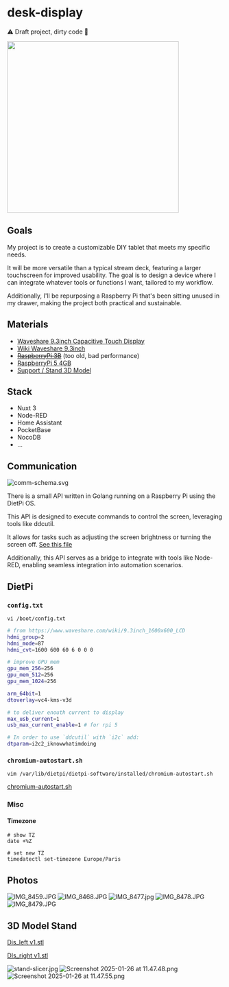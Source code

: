 # desk-display

⚠️ Draft project, dirty code 🫢

<img src="https://m.media-amazon.com/images/I/615R1XOqbkL._AC_SL1500_.jpg" height="400px">

## Goals

My project is to create a customizable DIY tablet that meets my specific needs. 

It will be more versatile than a typical stream deck, featuring a larger touchscreen for improved usability. The goal is to design a device where I can integrate whatever tools or functions I want, tailored to my workflow.

Additionally, I'll be repurposing a Raspberry Pi that's been sitting unused in my drawer, making the project both practical and sustainable.

## Materials

- [Waveshare 9.3inch Capacitive Touch Display](https://www.waveshare.com/product/raspberry-pi/displays/lcd-oled/9.3inch-1600x600-lcd.htm)
- [Wiki Waveshare 9.3inch](https://www.waveshare.com/wiki/9.3inch_1600x600_LCD#Resource)
- ~~[RaspberryPi 3B](https://www.raspberrypi.com/products/raspberry-pi-3-model-b/)~~ (too old, bad performance)
- [RaspberryPi 5 4GB](https://www.raspberrypi.com/products/raspberry-pi-5/)
- [Support / Stand 3D Model](https://www.thingiverse.com/thing:6439195)


## Stack

- Nuxt 3
- Node-RED
- Home Assistant
- PocketBase
- NocoDB
- ...

## Communication

![comm-schema.svg](docs/comm-schema.svg)

There is a small API written in Golang running on a Raspberry Pi using the DietPi OS.

This API is designed to execute commands to control the screen, leveraging tools like ddcutil.

It allows for tasks such as adjusting the screen brightness or turning the screen off. [See this file](docs/ddcutil.md)

Additionally, this API serves as a bridge to integrate with tools like Node-RED, enabling seamless integration into automation scenarios.

## DietPi

### `config.txt`

```shell
vi /boot/config.txt
```

```sh
# from https://www.waveshare.com/wiki/9.3inch_1600x600_LCD
hdmi_group=2
hdmi_mode=87
hdmi_cvt=1600 600 60 6 0 0 0

# improve GPU mem
gpu_mem_256=256
gpu_mem_512=256
gpu_mem_1024=256

arm_64bit=1
dtoverlay=vc4-kms-v3d

# to deliver enouth current to display
max_usb_current=1
usb_max_current_enable=1 # for rpi 5

# In order to use `ddcutil` with `i2c` add: 
dtparam=i2c2_iknowwhatimdoing
```

### `chromium-autostart.sh`

```shell
vim /var/lib/dietpi/dietpi-software/installed/chromium-autostart.sh
```

[chromium-autostart.sh](.dietpi/chromium-autostart.sh)

### Misc

#### Timezone

```shell
# show TZ
date +%Z

# set new TZ
timedatectl set-timezone Europe/Paris
```

## Photos

![IMG_8459.JPG](docs/photos/IMG_8459.JPG)
![IMG_8468.JPG](docs/photos/IMG_8468.JPG)
![IMG_8477.jpg](docs/photos/IMG_8477.jpg)
![IMG_8478.JPG](docs/photos/IMG_8478.JPG)
![IMG_8479.JPG](docs/photos/IMG_8479.JPG)

## 3D Model Stand
[Dis_left v1.stl](docs/3d/Dis_left%20v1.stl)

[DIs_right v1.stl](docs/3d/DIs_right%20v1.stl)

![stand-slicer.jpg](docs/3d/stand-slicer.jpg)
![Screenshot 2025-01-26 at 11.47.48.png](docs/3d/Screenshot%202025-01-26%20at%2011.47.48.png)
![Screenshot 2025-01-26 at 11.47.55.png](docs/3d/Screenshot%202025-01-26%20at%2011.47.55.png)
